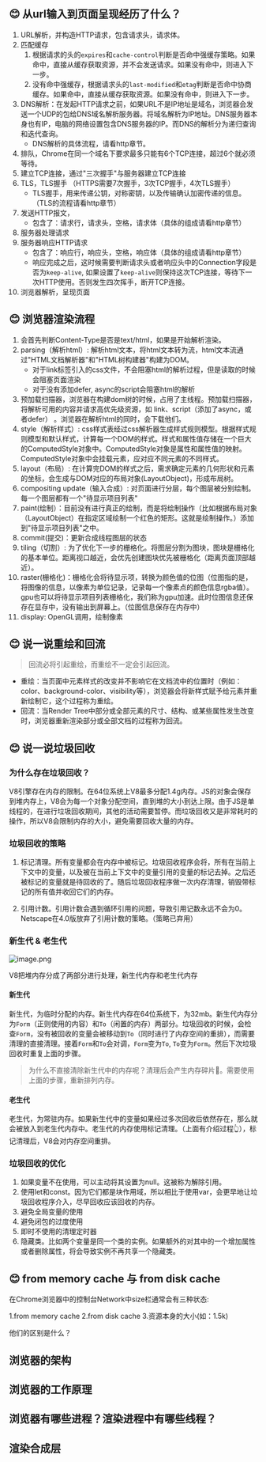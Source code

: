## 😊 从url输入到页面呈现经历了什么？

1. URL解析，并构造HTTP请求，包含请求头，请求体。
2. 匹配缓存
    1. 根据请求的头的`expires`和`cache-control`判断是否命中强缓存策略。如果命中，直接从缓存获取资源，并不会发送请求。如果没有命中，则进入下一步。
    2. 没有命中强缓存，根据请求头的`last-modified`和`etag`判断是否命中协商缓存。如果命中，直接从缓存获取资源。如果没有命中，则进入下一步。
3. DNS解析：在发起HTTP请求之前，如果URL不是IP地址是域名，浏览器会发送一个UDP的包给DNS域名解析服务器。将域名解析为IP地址。DNS服务器本身也有IP，电脑的网络设置包含DNS服务器的IP。而DNS的解析分为递归查询和迭代查询。
    - DNS解析的具体流程，请看http章节。
4. 排队，Chrome在同一个域名下要求最多只能有6个TCP连接，超过6个就必须等待。
5. 建立TCP连接，通过"三次握手"与服务器建立TCP连接
6. TLS，TLS握手 （HTTPS需要7次握手，3次TCP握手，4次TLS握手）
    - TLS握手，用来传递公钥，对称密钥，以及传输确认加密传递的信息。（TLS的流程请看http章节）
7. 发送HTTP报文，
    - 包含了：请求行，请求头，空格，请求体（具体的组成请看http章节）
8. 服务器处理请求
9. 服务器响应HTTP请求
    - 包含了：响应行，响应头，空格，响应体（具体的组成请看http章节）
    - 响应完成之后，这时候需要判断请求头或者响应头中的Connection字段是否为`keep-alive`, 如果设置了`keep-alive`则保持这次TCP连接，等待下一次HTTP使用。否则发生四次挥手，断开TCP连接。
10. 浏览器解析，呈现页面

## 😊 浏览器渲染流程

1. 会首先判断Content-Type是否是text/html，如果是开始解析渲染。
2. parsing（解析html）: 解析html文本，将html文本转为流，html文本流通过"HTML文档解析器"和"HTML树构建器"构建为DOM。
    - 对于link标签引入的css文件，不会阻塞html的解析过程，但是读取的时候会阻塞页面渲染
    - 对于没有添加defer, async的script会阻塞html的解析
3. 预加载扫描器，浏览器在构建dom树的时候，占用了主线程。预加载扫描器，将解析可用的内容并请求高优先级资源，如 link、script（添加了async，或者defer） 。浏览器在解析html的同时，会下载他们。
4. style（解析样式）: css样式表经过css解析器生成样式规则模型。根据样式规则模型和默认样式，计算每一个DOM的样式。样式和属性值存储在一个巨大的ComputedStyle对象中。ComputedStyle对象是属性和属性值的映射。ComputedStyle对象中会挂载元素，应对应不同元素的不同样式。
5. layout（布局）: 在计算完DOM的样式之后，需求确定元素的几何形状和元素的坐标，会生成与DOM对应的布局对象(LayoutObject)，形成布局树。
6. compositing update（输入合成）: 对页面进行分层，每个图层被分别绘制。每一个图层都有一个"待显示项目列表"
7. paint(绘制）：目前没有进行真正的绘制，而是将绘制操作（比如根据布局对象（LayoutObject）在指定区域绘制一个红色的矩形。这就是绘制操作。）添加到"待显示项目列表"之中。
8. commit(提交)：更新合成线程图层的状态
9. tiling（切割）: 为了优化下一步的栅格化。将图层分割为图块，图块是栅格化的基本单位。距离视口越近，会优先创建图块优先被栅格化（距离页面顶部越近）。
10. raster(栅格化)：栅格化会将待显示项，转换为颜色值的位图（位图指的是，将图像的信息，以像素为单位记录，记录每一个像素点的颜色信息rgba值）。gpu也可以将待显示项目列表栅格化，我们称为gpu加速。此时位图信息还保存在显存中，没有输出到屏幕上。（位图信息保存在内存中）
12. display: OpenGL调用，绘制像素

## 😊 说一说重绘和回流

> 回流必将引起重绘，而重绘不一定会引起回流。

- 重绘：当页面中元素样式的改变并不影响它在文档流中的位置时（例如：color、background-color、visibility等），浏览器会将新样式赋予给元素并重新绘制它，这个过程称为重绘。
- 回流：当Render Tree中部分或全部元素的尺寸、结构、或某些属性发生改变时，浏览器重新渲染部分或全部文档的过程称为回流。

## 😊 说一说垃圾回收

### 为什么存在垃圾回收？

V8引擎存在内存的限制。在64位系统上V8最多分配1.4g内存。JS的对象会保存到堆内存上，V8会为每一个对象分配空间，直到堆的大小到达上限。由于JS是单线程的，在进行垃圾回收期间，其他的活动需要暂停。而垃圾回收又是非常耗时的操作，所以V8会限制内存的大小，避免需要回收大量的内存。
### 垃圾回收的策略

1. 标记清理。所有变量都会在内存中被标记。垃圾回收程序会将，所有在当前上下文中的变量，以及被在当前上下文中的变量引用的变量的标记去掉。之后还被标记的变量就是待回收的了。随后垃圾回收程序做一次内存清理，销毁带标记的所有值并收回它们的内存。

2. 引用计数。引用计数会遇到循环引用的问题，导致引用记数永远不会为0。Netscape在4.0版放弃了引用计数的策略。（策略已弃用）
### 新生代 & 老生代

![image.png](https://i.loli.net/2021/04/28/nzq8Aj1csNgPkTm.png)

V8把堆内存分成了两部分进行处理，新生代内存和老生代内存
#### 新生代

新生代，为临时分配的内存。新生代内存在64位系统下，为32mb。新生代内存分为`Form`（正则使用的内容）和`To`（闲置的内存）两部分。垃圾回收的时候，会检查`Form`，没有被回收的变量会被移动到`To`（同时进行了内存空间的重排），而需要清理的直接清理。接着`Form`和`To`会对调，`Form`变为`To`, `To`变为`Form`。然后下次垃圾回收时重复上面的步骤。

> 为什么不直接清除新生代中的内存呢？清理后会产生内存碎片🧩。需要使用上面的步骤，重新排列内存。
#### 老生代

老生代，为常驻内存。如果新生代中的变量如果经过多次回收后依然存在，那么就会被放入到老生代内存中。老生代的内存使用标记清理。（上面有介绍过程👆），标记清理后，V8会对内存空间重排。
### 垃圾回收的优化

1. 如果变量不在使用，可以主动将其设置为null。这被称为解除引用。
2. 使用let和const。因为它们都是块作用域，所以相比于使用var，会更早地让垃圾回收程序介入，尽早回收应该回收的内存。
3. 避免全局变量的使用
4. 避免闭包的过度使用
5. 即时不使用的清理定时器
6. 隐藏类。比如两个变量是同一个类的实例。如果额外的对其中的一个增加属性或者删除属性，将会导致实例不再共享一个隐藏类。
## 😊 from memory cache 与 from disk cache

在Chrome浏览器中的控制台Network中size栏通常会有三种状态:

1.from memory cache
2.from disk cache
3.资源本身的大小(如：1.5k)

他们的区别是什么？








## 浏览器的架构
## 浏览器的工作原理

## 浏览器有哪些进程？渲染进程中有哪些线程？

## 渲染合成层
